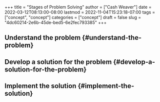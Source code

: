 +++
title = "Stages of Problem Solving"
author = ["Cash Weaver"]
date = 2022-03-12T08:13:00-08:00
lastmod = 2022-11-04T15:23:18-07:00
tags = ["concept", "concept"]
categories = ["concept"]
draft = false
slug = "4dc60214-2e6b-45de-bed5-6e2fec793385"
+++

## Understand the problem {#understand-the-problem}


## Develop a solution for the problem {#develop-a-solution-for-the-problem}


## Implement the solution {#implement-the-solution}
